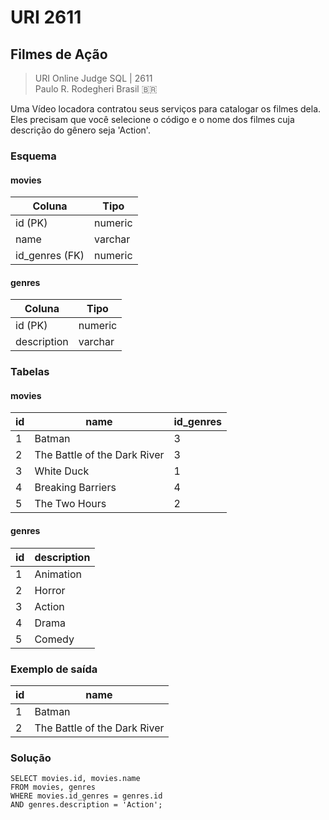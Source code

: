 # URI 2611

## Filmes de Ação

>URI Online Judge SQL | 2611  
>Paulo R. Rodegheri Brasil :brazil:  

Uma Vídeo locadora contratou seus serviços para catalogar os filmes dela. Eles precisam que você selecione o código e o nome dos filmes cuja descrição do gênero seja 'Action'.  

### Esquema

#### movies

| Coluna         | Tipo    |
| -------------- | ------- |
| id (PK)        | numeric |
| name           | varchar |
| id_genres (FK) | numeric |

#### genres

| Coluna      | Tipo    |
| ----------- | ------- |
| id (PK)     | numeric |
| description | varchar |

### Tabelas

#### movies

| id     | name                         | id_genres |
| ------ | ---------------------------- | --------- |
| 1      | Batman                       | 3         |
| 2      | The Battle of the Dark River | 3         |
| 3      | White Duck                   | 1         |
| 4      | Breaking Barriers            | 4         |
| 5      | The Two Hours                | 2         |

#### genres

| id     | description |
| ------ | ----------- |
| 1      | Animation   |
| 2      | Horror      |
| 3      | Action      |
| 4      | Drama       |
| 5      | Comedy      |

### Exemplo de saída

| id  | name                         |
| --- | ---------------------------- |
| 1   | Batman                       |
| 2   | The Battle of the Dark River |

### Solução

```"
SELECT movies.id, movies.name
FROM movies, genres
WHERE movies.id_genres = genres.id 
AND genres.description = 'Action';
```
